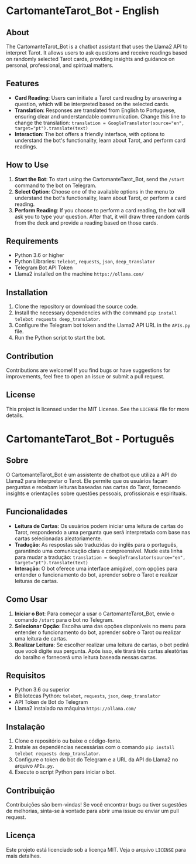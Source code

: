 # CartomanteTarot_Bot - English

## About

The CartomanteTarot_Bot is a chatbot assistant that uses the Llama2 API to interpret Tarot. It allows users to ask questions and receive readings based on randomly selected Tarot cards, providing insights and guidance on personal, professional, and spiritual matters.

## Features

- **Card Reading**: Users can initiate a Tarot card reading by answering a question, which will be interpreted based on the selected cards.
- **Translation**: Responses are translated from English to Portuguese, ensuring clear and understandable communication. Change this line to change the translation: `translation = GoogleTranslator(source="en", target="pt").translate(text)`
- **Interaction**: The bot offers a friendly interface, with options to understand the bot's functionality, learn about Tarot, and perform card readings.

## How to Use

1. **Start the Bot**: To start using the CartomanteTarot_Bot, send the `/start` command to the bot on Telegram.
2. **Select Option**: Choose one of the available options in the menu to understand the bot's functionality, learn about Tarot, or perform a card reading.
3. **Perform Reading**: If you choose to perform a card reading, the bot will ask you to type your question. After that, it will draw three random cards from the deck and provide a reading based on those cards.

## Requirements

- Python 3.6 or higher
- Python Libraries: `telebot`, `requests`, `json`, `deep_translator`
- Telegram Bot API Token
- Llama2 installed on the machine `https://ollama.com/`

## Installation

1. Clone the repository or download the source code.
2. Install the necessary dependencies with the command `pip install telebot requests deep_translator`.
3. Configure the Telegram bot token and the Llama2 API URL in the `APIs.py` file.
4. Run the Python script to start the bot.

## Contribution

Contributions are welcome! If you find bugs or have suggestions for improvements, feel free to open an issue or submit a pull request.

## License

This project is licensed under the MIT License. See the `LICENSE` file for more details.

# CartomanteTarot_Bot - Português

## Sobre

O CartomanteTarot_Bot é um assistente de chatbot que utiliza a API do Llama2 para interpretar o Tarot. Ele permite que os usuários façam perguntas e recebam leituras baseadas nas cartas do Tarot, fornecendo insights e orientações sobre questões pessoais, profissionais e espirituais.

## Funcionalidades

- **Leitura de Cartas**: Os usuários podem iniciar uma leitura de cartas do Tarot, respondendo a uma pergunta que será interpretada com base nas cartas selecionadas aleatoriamente.
- **Tradução**: As respostas são traduzidas do inglês para o português, garantindo uma comunicação clara e compreensível. Mude esta linha para mudar a tradução: `translation = GoogleTranslator(source="en", target="pt").translate(text)`
- **Interação**: O bot oferece uma interface amigável, com opções para entender o funcionamento do bot, aprender sobre o Tarot e realizar leituras de cartas.

## Como Usar

1. **Iniciar o Bot**: Para começar a usar o CartomanteTarot_Bot, envie o comando `/start` para o bot no Telegram.
2. **Selecionar Opção**: Escolha uma das opções disponíveis no menu para entender o funcionamento do bot, aprender sobre o Tarot ou realizar uma leitura de cartas.
3. **Realizar Leitura**: Se escolher realizar uma leitura de cartas, o bot pedirá que você digite sua pergunta. Após isso, ele tirará três cartas aleatórias do baralho e fornecerá uma leitura baseada nessas cartas.

## Requisitos

- Python 3.6 ou superior
- Bibliotecas Python: `telebot`, `requests`, `json`, `deep_translator`
- API Token de Bot do Telegram
- Llama2 instalado na máquina `https://ollama.com/`

## Instalação

1. Clone o repositório ou baixe o código-fonte.
2. Instale as dependências necessárias com o comando `pip install telebot requests deep_translator`.
3. Configure o token do bot do Telegram e a URL da API do Llama2 no arquivo `APIs.py`.
4. Execute o script Python para iniciar o bot.

## Contribuição

Contribuições são bem-vindas! Se você encontrar bugs ou tiver sugestões de melhorias, sinta-se à vontade para abrir uma issue ou enviar um pull request.

## Licença

Este projeto está licenciado sob a licença MIT. Veja o arquivo `LICENSE` para mais detalhes.